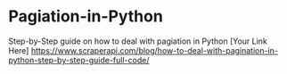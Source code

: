 # Pagiation-in-Python
Step-by-Step guide on how to deal with pagiation in Python
[Your Link Here] https://www.scraperapi.com/blog/how-to-deal-with-pagination-in-python-step-by-step-guide-full-code/

